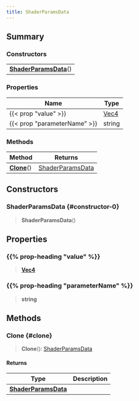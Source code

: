 ```yaml
---
title: ShaderParamsData
---
```


## Summary

### Constructors

|  |
| --- |
| **[ShaderParamsData](#constructor-0)**() |

### Properties

| Name | Type |
| ---- | ---- |
| {{< prop "value" >}} | [Vec4](/vext/ref/shared/type/vec4) |
| {{< prop "parameterName" >}} | string |

### Methods

| Method | Returns |
| ------ | ------- |
| **[Clone](#clone)**() | [ShaderParamsData](/vext/ref/client/type/shaderparamsdata) |

## Constructors

### ShaderParamsData {#constructor-0}

> **ShaderParamsData**()

## Properties

### {{% prop-heading "value" %}}

> **[Vec4](/vext/ref/shared/type/vec4)**

### {{% prop-heading "parameterName" %}}

> **string**

## Methods

### Clone {#clone}

> **Clone**(): [ShaderParamsData](/vext/ref/client/type/shaderparamsdata)

#### Returns

| Type | Description |
| ---- | ----------- |
| **[ShaderParamsData](/vext/ref/client/type/shaderparamsdata)** |  |

